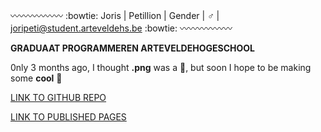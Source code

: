 

:wavy_dash::wavy_dash::wavy_dash::wavy_dash::wavy_dash::wavy_dash:
:bowtie: Joris | Petillion 
| Gender | :male_sign:
| joripeti@student.arteveldehs.be :bowtie:
:wavy_dash::wavy_dash::wavy_dash::wavy_dash::wavy_dash::wavy_dash:

**GRADUAAT PROGRAMMEREN ARTEVELDEHOGESCHOOL**

   0nly 3 months ago, I thought **.png** was a :penguin:, but soon I hope to be making some **cool** :poop:

[LINK TO GITHUB REPO](https://github.com/pgmgent-atwork-1/opdracht-1-schrauwen-groen-pgm-joripeti.git)

[LINK TO PUBLISHED PAGES](https://pgmgent-atwork-1.github.io/opdracht-1-schrauwen-groen-pgm-joripeti/)
